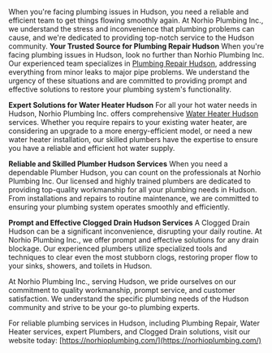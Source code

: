 When you're facing plumbing issues in Hudson, you need a reliable and efficient team to get things flowing smoothly again. At Norhio Plumbing Inc., we understand the stress and inconvenience that plumbing problems can cause, and we're dedicated to providing top-notch service to the Hudson community.
**Your Trusted Source for Plumbing Repair Hudson**
When you're facing plumbing issues in Hudson, look no further than Norhio Plumbing Inc. Our experienced team specializes in [Plumbing Repair Hudson](https://norhioplumbing.com/plumbing/services-repairs/), addressing everything from minor leaks to major pipe problems. We understand the urgency of these situations and are committed to providing prompt and effective solutions to restore your plumbing system's functionality.

**Expert Solutions for Water Heater Hudson**
For all your hot water needs in Hudson, Norhio Plumbing Inc. offers comprehensive [Water Heater Hudson](https://norhioplumbing.com/water-heaters/water-heater-service-repair2/) services. Whether you require repairs to your existing water heater, are considering an upgrade to a more energy-efficient model, or need a new water heater installation, our skilled plumbers have the expertise to ensure you have a reliable and efficient hot water supply.

**Reliable and Skilled Plumber Hudson Services**
When you need a dependable Plumber Hudson, you can count on the professionals at Norhio Plumbing Inc. Our licensed and highly trained plumbers are dedicated to providing top-quality workmanship for all your plumbing needs in Hudson. From installations and repairs to routine maintenance, we are committed to ensuring your plumbing system operates smoothly and efficiently.

**Prompt and Effective Clogged Drain Hudson Services**
A Clogged Drain Hudson can be a significant inconvenience, disrupting your daily routine. At Norhio Plumbing Inc., we offer prompt and effective solutions for any drain blockage. Our experienced plumbers utilize specialized tools and techniques to clear even the most stubborn clogs, restoring proper flow to your sinks, showers, and toilets in Hudson.

At Norhio Plumbing Inc., serving Hudson, we pride ourselves on our commitment to quality workmanship, prompt service, and customer satisfaction. We understand the specific plumbing needs of the Hudson community and strive to be your go-to plumbing experts.

For reliable plumbing services in Hudson, including Plumbing Repair, Water Heater services, expert Plumbers, and Clogged Drain solutions, visit our website today: [https://norhioplumbing.com/](https://norhioplumbing.com/)
